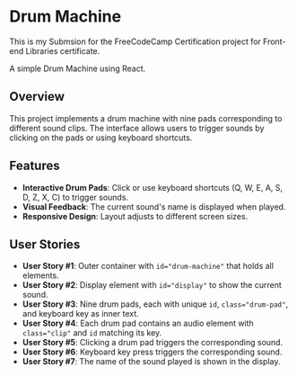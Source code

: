 # Drum Machine

This is my Submsion for the FreeCodeCamp Certification project for Front-end Libraries certificate.

A simple Drum Machine using React.

## Overview

This project implements a drum machine with nine pads corresponding to different sound clips. The interface allows users to trigger sounds by clicking on the pads or using keyboard shortcuts. 

## Features

- **Interactive Drum Pads**: Click or use keyboard shortcuts (Q, W, E, A, S, D, Z, X, C) to trigger sounds.
- **Visual Feedback**: The current sound's name is displayed when played.
- **Responsive Design**: Layout adjusts to different screen sizes.

## User Stories

- **User Story #1**: Outer container with `id="drum-machine"` that holds all elements.
- **User Story #2**: Display element with `id="display"` to show the current sound.
- **User Story #3**: Nine drum pads, each with unique `id`, `class="drum-pad"`, and keyboard key as inner text.
- **User Story #4**: Each drum pad contains an audio element with `class="clip"` and `id` matching its key.
- **User Story #5**: Clicking a drum pad triggers the corresponding sound.
- **User Story #6**: Keyboard key press triggers the corresponding sound.
- **User Story #7**: The name of the sound played is shown in the display.

